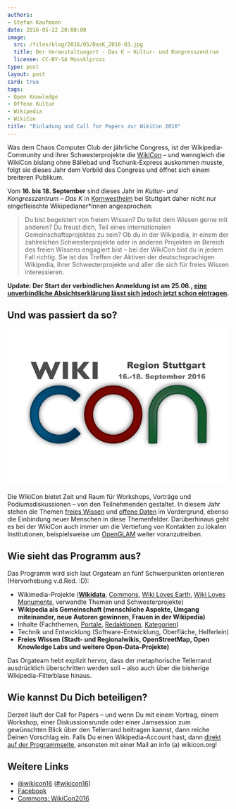 ```yaml
---
authors:
- Stefan Kaufmann
date: 2016-05-22 20:00:00
image:
  src: /files/blog/2016/05/DasK_2016-03.jpg
  title: Der Veranstaltungort - Das K – Kultur- und Kongresszentrum
  license: CC-BY-SA Mussklprozz
type: post
layout: post
card: true
tags:
- Open Knowledge
- Offene Kultur
- Wikipedia
- WikiCon
title: "Einladung und Call for Papers zur WikiCon 2016"
---
```


Was dem Chaos Computer Club der jährliche Congress, ist der Wikipedia-Community und ihrer Schwesterprojekte die [WikiCon](https://de.wikipedia.org/wiki/Wikipedia:WikiCon_2016) – und wenngleich die WikiCon bislang ohne Bällebad und Tschunk-Express auskommen musste, folgt sie dieses Jahr dem Vorbild des Congress und öffnet sich einem breiteren Publikum.

Vom **16. bis 18. September** sind dieses Jahr im *Kultur- und Kongresszentrum – Das K* in [Kornwestheim](https://de.wikipedia.org/wiki/Kornwestheim) bei Stuttgart daher nicht nur eingefleischte Wikipedianer\*innen angesprochen:

> Du bist begeistert von freiem Wissen? Du teilst dein Wissen gerne mit anderen? Du freust dich, Teil eines internationalen Gemeinschaftsprojektes zu sein? Ob du in der Wikipedia, in einem der zahlreichen Schwesterprojekte oder in anderen Projekten im Bereich des freien Wissens engagiert bist – bei der WikiCon bist du in jedem Fall richtig. Sie ist das Treffen der Aktiven der deutschsprachigen Wikipedia, ihrer Schwesterprojekte und aller die sich für freies Wissen interessieren.

**Update: Der Start der verbindlichen Anmeldung ist am 25.06., [eine unverbindliche Absichtserklärung lässt sich jedoch jetzt schon eintragen](https://de.wikipedia.org/wiki/Wikipedia:WikiCon_2016/Anmeldung).**

## Und was passiert da so?

![Das WikiCon-Logo 2016](/files/blog/2016/05/WikiCon-2016.svg.png "Das WikiCon-Logo 2016")

Die WikiCon bietet Zeit und Raum für Workshops, Vorträge und Podiumsdiskussionen – von den Teilnehmenden gestaltet. In diesem Jahr stehen die Themen [freies Wissen](https://de.wikipedia.org/wiki/Freie_Inhalte) und [offene Daten](https://de.wikipedia.org/wiki/Open_Data) im Vordergrund, ebenso die Einbindung neuer Menschen in diese Themenfelder. Darüberhinaus geht es bei der WikiCon auch immer um die Vertiefung von Kontakten zu lokalen Institutionen, beispielsweise um [OpenGLAM](https://de.wikipedia.org/wiki/Wikipedia:GLAM) weiter voranzutreiben.

## Wie sieht das Programm aus?

Das Programm wird sich laut Orgateam an fünf Schwerpunkten orientieren (Hervorhebung v.d.Red. :D):

* Wikimedia-Projekte (**[Wikidata](https://de.wikipedia.org/wiki/Wikidata)**, [Commons](https://de.wikipedia.org/wiki/Hilfe:Wikimedia_Commons), [Wiki Loves Earth](https://de.wikipedia.org/wiki/Wikipedia:Wiki_Loves_Earth), [Wiki Loves Monuments](https://de.wikipedia.org/wiki/Wikipedia:Wiki_Loves_Monuments), verwandte Themen und Schwesterprojekte)
* **Wikipedia als Gemeinschaft (menschliche Aspekte, Umgang miteinander, neue Autoren gewinnen, Frauen in der Wikipedia)**
* Inhalte (Fachthemen, [Portale](https://de.wikipedia.org/wiki/Portal:Wikipedia_nach_Themen), [Redaktionen](https://de.wikipedia.org/wiki/Wikipedia:Redaktionen), [Kategorien](https://de.wikipedia.org/wiki/Wikipedia:Kategorien))
* Technik und Entwicklung (Software-Entwicklung, Oberfläche, Helferlein)
* **Freies Wissen (Stadt- und Regionalwikis, OpenStreetMap, Open Knowledge Labs und weitere Open-Data-Projekte)**

Das Orgateam hebt explizit hervor, dass der metaphorische Tellerrand ausdrücklich überschritten werden soll – also auch über die bisherige Wikipedia-Filterblase hinaus.

## Wie kannst Du Dich beteiligen?

Derzeit läuft der Call for Papers – und wenn Du mit einem Vortrag, einem Workshop, einer Diskussionsrunde oder einer Jamsession zum gewünschten Blick über den Tellerrand beitragen kannst, dann reiche Deinen Vorschlag ein. Falls Du einen Wikipedia-Account hast, dann [direkt auf der Programmseite](https://de.wikipedia.org/wiki/Wikipedia:WikiCon_2016/Programm), ansonsten mit einer Mail an info (a) wikicon.org!

## Weitere Links

* [@wikicon16](https://twitter.com/wikicon16) ([#wikicon16](https://twitter.com/hashtag/wikicon16?src=hash))
* [Facebook](https://facebook.com/WikiConvention)
* [Commons: WikiCon2016](https://commons.wikimedia.org/wiki/Category:WikiCon_2016?uselang=de)
